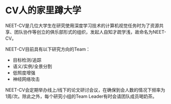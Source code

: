 # CV人的家里蹲大学  

NEET-CV是几位大学生在研究使用深度学习技术的计算机视觉任务时为了资源共享、团队协作等创立的俱乐部形式的组织，发起人自知才疏学浅，故命名为NEET-CV。

NEET-CV目前具有以下研究方向的Team：  
- 目标检测/追踪
- 语义/实例/全景分割
- 低照度增强
- 神经网络攻击

NEET-CV会定期举办线上/线下的论文研讨会议，在确保到会人数的情况下频率为1周/次。除此之外，每个研究小组的Team Leader有时会请团队成员喝奶茶。
